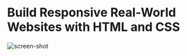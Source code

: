 # Build Responsive Real-World Websites with HTML and CSS
![screen-shot](https://user-images.githubusercontent.com/87929176/179662374-593dd808-4596-4942-a1a8-8ec7ca9120f4.PNG)
